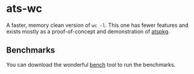 # ats-wc

A faster, memory clean version of `wc -l`. This one has fewer features and
exists mostly as a proof-of-concept and demonstration of
[atspkg](http://hackage.haskell.org/package/ats-pkg).

## Benchmarks

You can download the wonderful [bench](https://github.com/Gabriel439/bench) tool
to run the benchmarks.
